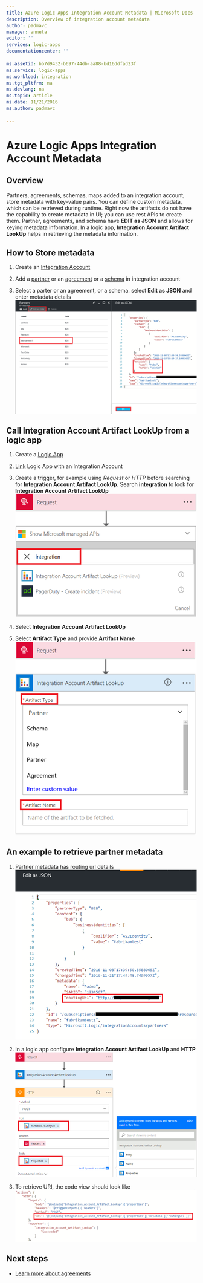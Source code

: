 ```yaml
---
title: Azure Logic Apps Integration Account Metadata | Microsoft Docs
description: Overview of integration account metadata
author: padmavc
manager: anneta
editor: ''
services: logic-apps
documentationcenter: ''

ms.assetid: bb7d9432-b697-44db-aa88-bd16ddfad23f
ms.service: logic-apps
ms.workload: integration
ms.tgt_pltfrm: na
ms.devlang: na
ms.topic: article
ms.date: 11/21/2016
ms.author: padmavc

---
```

# Azure Logic Apps Integration Account Metadata

## Overview

Partners, agreements, schemas, maps added to an integration account, store metadata with key-value pairs. You can define custom metadata, which can be retrieved during runtime.  Right now the artifacts do not have the capability to create metadata in UI; you can use rest APIs to create them.  Partner, agreements, and schema have **EDIT as JSON** and allows for keying metadata information.  In a logic app, **Integration Account Artifact LookUp** helps in retrieving the metadata information.

## How to Store metadata

1. Create an [Integration Account](logic-apps-enterprise-integration-create-integration-account.md)   

2. Add a [partner](logic-apps-enterprise-integration-partners.md#how-to-create-a-partner) or an [agreement](logic-apps-enterprise-integration-agreements.md#how-to-create-agreements) or a [schema](logic-apps-enterprise-integration-schemas.md) in integration account

3. Select a parter or an agreement, or a schema. select **Edit as JSON** and enter metadata details    
![Enter metadata](media/logic-apps-enterprise-integration-metadata/image1.png)  

## Call **Integration Account Artifact LookUp** from a logic app

1. Create a [Logic App](logic-apps-create-a-logic-app.md)

2. [Link](logic-apps-enterprise-integration-create-integration-account.md#link-an-integration-account-to-a-logic-app) Logic App with an Integration Account    

3. Create a trigger, for example using *Request* or *HTTP* before searching for **Integration Account Artifact LookUp**.  Search **integration** to look for **Integration Account Artifact LookUp**  
![Search lookup](media/logic-apps-enterprise-integration-metadata/image2.png)

3. Select **Integration Account Artifact LookUp**  

4. Select **Artifact Type** and provide **Artifact Name**  
![Search lookup](media/logic-apps-enterprise-integration-metadata/image3.png)

## An example to retrieve partner metadata

1. Partner metadata has routing url details    
![Search lookup](media/logic-apps-enterprise-integration-metadata/image6.png)

2. In a logic app configure **Integration Account Artifact LookUp** and **HTTP**   
![Search lookup](media/logic-apps-enterprise-integration-metadata/image4.png)

3. To retrieve URI, the code view should look like    
![Search lookup](media/logic-apps-enterprise-integration-metadata/image5.png)


## Next steps
* [Learn more about agreements](logic-apps-enterprise-integration-agreements.md "Learn about enterprise integration agreements")  

